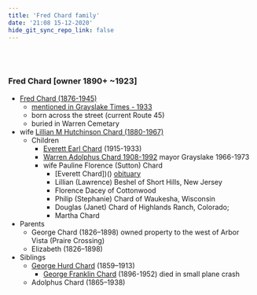```yaml
---
title: 'Fred Chard family'
date: '21:08 15-12-2020'
hide_git_sync_repo_link: false
---
```

<link id="linkstyle" rel='stylesheet' href='/css/av_history.css'/>
<br>
<br>

### Fred Chard [owner 1890+ ~1923]
- [Fred Chard (1876-1945)](https://www.findagrave.com/memorial/38520892/fred-george-chard)
  - [mentioned in Grayslake Times - 1933](https://grayslakehistory.org/wp-content/uploads/Jan-2002.pdf)
  - born across the street (current Route 45)
  - buried in Warren Cemetary
- wife [Lillian M Hutchinson Chard (1880-1967)](https://www.findagrave.com/memorial/38520921/lillian-m-chard)
   - Children
     - [Everett Earl Chard](https://www.findagrave.com/memorial/44006014/everett-earl-chard) \(1915-1933\) 
     - [Warren Adolphus Chard 1908-1992](https://www.geni.com/people/Warren-Chard/6000000017876550171) mayor Grayslake 1966-1973  
      - wife  Pauline Florence (Sutton) Chard
        - [Everett Chard])() [obituary](https://www.granitefallsnews.com/article/20100107/NEWS/301079941)
        - Lillian (Lawrence) Beshel of Short Hills, New Jersey 
        - Florence Dacey of Cottonwood
        - Philip (Stephanie) Chard of Waukesha, Wisconsin
        - Douglas (Janet) Chard of Highlands Ranch, Colorado;
        - Martha Chard
- Parents
   - George Chard (1826–1898) owned property to the west of Arbor Vista (Praire Crossing)
   - Elizabeth (1826–1898)
- Siblings 
   - [George Hurd Chard](https://www.findagrave.com/memorial/52323894/george-hurd-chard) (1859–1913)
     - [George Franklin Chard](https://www.findagrave.com/memorial/117414241/george-franklin-chard) (1896-1952) died in small plane crash
   - Adolphus Chard (1865–1938)

